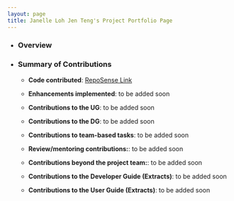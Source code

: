 ```yaml
---
layout: page
title: Janelle Loh Jen Teng's Project Portfolio Page
---
```


- ### Overview
- ### Summary of Contributions
    - **Code contributed**: [RepoSense Link](https://nus-cs2103-ay2223s1.github.io/tp-dashboard/?search=melissaharijanto&breakdown=true)

    - **Enhancements implemented**: to be added soon

    - **Contributions to the UG**: to be added soon

    - **Contributions to the DG**: to be added soon

    - **Contributions to team-based tasks**: to be added soon

    - **Review/mentoring contributions:**: to be added soon

    - **Contributions beyond the project team:**: to be added soon

    - **Contributions to the Developer Guide (Extracts)**: to be added soon

    - **Contributions to the User Guide (Extracts)**: to be added soon

